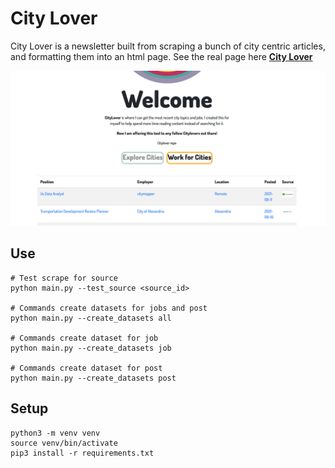 # City Lover

City Lover is a newsletter built from scraping a bunch of city centric articles, and formatting them into an html page. See the real page here **[City Lover](https://www.gabrielhn.com/topics/citylover/)**

![website](/website_example.png)

## Use
```
# Test scrape for source
python main.py --test_source <source_id>

# Commands create datasets for jobs and post
python main.py --create_datasets all

# Commands create dataset for job
python main.py --create_datasets job

# Commands create dataset for post
python main.py --create_datasets post

```

## Setup
```
python3 -m venv venv
source venv/bin/activate
pip3 install -r requirements.txt
```
